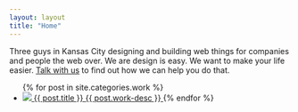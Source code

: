 ```yaml
---
layout: layout
title: "Home"
---
```

<p class="hero">
Three guys in Kansas City designing and building web things for companies and people the web over. We are <span class=company>design is easy</span>. We want to make your life easier. <a href="/about/#contact">Talk with us</a> to find out how we can help you do that.
</p>


<ul class="work">
{% for post in site.categories.work %}
 <li>
  <a href="{{ post.url }}">
    <span class=work-img>
      <span class=screen></span>
      <img src="/static/images/work/{{ post.preview-image }}"
class=work-preview />
      <!--<img src="http://placehold.it/460x260/E8117F/ffffff/&text=FPO" height="130" width="230" />-->
    </span>
    <span class=work-title> {{ post.title }} </span>
    <span class=work-desc> {{ post.work-desc }} </span>
  </a>
{% endfor %}
</ul>
